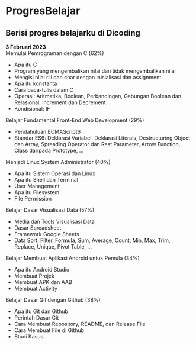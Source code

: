 # ProgresBelajar
Berisi progres belajarku di Dicoding
--

**3 Februari 2023**  
Memulai Pemrograman dengan C (62%)
* Apa itu C
* Program yang mengembalikan nilai dan tidak mengembalikan nilai
* Mengisi nilai riil dan char dengan inisialisasi dan assignment
* Apa itu konstanta
* Cara baca-tulis dalam C
* Operasi: Aritmatika, Boolean, Perbandingan, Gabungan Boolean dan Relasional, Increment dan Decrement
* Kondisional: IF

Belajar Fundamental Front-End Web Development (29%)
* Pendahuluan ECMAScript6
* Standar ES6: Deklarasi Variabel, Deklarasi Literals, Destructuring Object dan Array, Spreading Operator dan Rest Parameter, Arrow Function, Class daripada Prototype, ...

Menjadi Linux System Administrator (40%)
* Apa itu Sistem Operasi dan Linux
* Apa itu Shell dan Terminal
* User Management
* Apa itu Filesystem
* File Permission

Belajar Dasar Visualisasi Data (57%)
* Media dan Tools Visualisasi Data
* Dasar Spreadsheet
* Framework Google Sheets
* Data Sort, Filter, Formula, Sum, Average, Count, Min, Max, Trim, Replace, Unique, Pivot Table, ...

Belajar Membuat Aplikasi Android untuk Pemula (34%)
* Apa itu Android Studio
* Membuat Projek
* Membuat APK dan AAB
* Membuat Activity

Belajar Dasar Git dengan Github (38%)
* Apa itu Git dan Github
* Perintah Dasar Git
* Cara Membuat Repository, README, dan Release File
* Cara Membuat File di Github
* Studi Kasus

